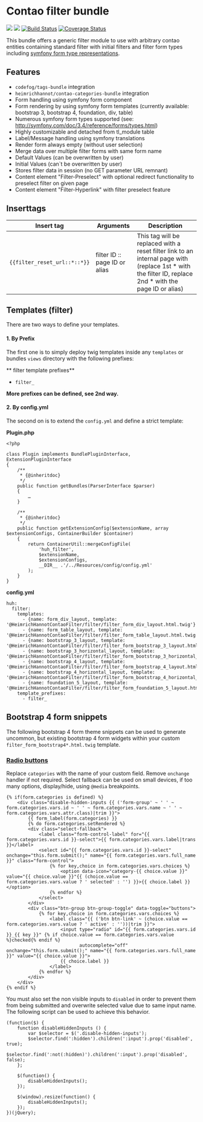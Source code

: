 # Contao filter bundle

![](https://img.shields.io/packagist/v/heimrichhannot/contao-filter-bundle.svg)
![](https://img.shields.io/packagist/dt/heimrichhannot/contao-filter-bundle.svg)
[![Build Status](https://travis-ci.org/heimrichhannot/contao-filter-bundle.svg?branch=master)](https://travis-ci.org/heimrichhannot/contao-filter-bundle)
[![Coverage Status](https://coveralls.io/repos/github/heimrichhannot/contao-filter-bundle/badge.svg?branch=master)](https://coveralls.io/github/heimrichhannot/contao-filter-bundle?branch=master)

This bundle offers a generic filter module to use with arbitrary contao entities containing standard filter with initial filters and filter form types including [symfony form type representations](https://symfony.com/doc/current/reference/forms/types).

## Features

- `codefog/tags-bundle` integration
- `heimrichhannot/contao-categories-bundle` integration
- Form handling using symfony form component 
- Form rendering by using symfony form templates (currently available: bootstrap 3, bootstrap 4, foundation, div, table)
- Numerous symfony form types supported (see: http://symfony.com/doc/3.4/reference/forms/types.html)
- Highly customizable and detached from tl_module table
- Label/Message handling using symfony translations
- Render form always empty (without user selection)
- Merge data over multiple filter forms with same form name
- Default Values (can be overwritten by user)
- Initial Values (can`t be overwritten by user)
- Stores filter data in session (no GET parameter URL remnant)
- Content element "Filter-Preselect" with optional redirect functionality to preselect filter on given page
- Content element "Filter-Hyperlink" with filter preselect feature

## Inserttags

Insert tag | Arguments | Description
--- | --------- | ------- 
`{{filter_reset_url::*::*}}` | filter ID :: page ID or alias | This tag will be replaced with a reset filter link to an internal page with (replace 1st * with the filter ID, replace 2nd * with the page ID or alias)

## Templates (filter)

There are two ways to define your templates. 

#### 1. By Prefix

The first one is to simply deploy twig templates inside any `templates` or bundles `views` directory with the following prefixes:

** filter template prefixes**

- `filter_`

**More prefixes can be defined, see 2nd way.**

#### 2. By config.yml

The second on is to extend the `config.yml` and define a strict template:

**Plugin.php**
```
<?php

class Plugin implements BundlePluginInterface, ExtensionPluginInterface
{
    /**
     * {@inheritdoc}
     */
    public function getBundles(ParserInterface $parser)
    {
        …
    }

    /**
     * {@inheritdoc}
     */
    public function getExtensionConfig($extensionName, array $extensionConfigs, ContainerBuilder $container)
    {
        return ContainerUtil::mergeConfigFile(
            'huh_filter',
            $extensionName,
            $extensionConfigs,
            __DIR__ .'/../Resources/config/config.yml'
        );
    }
}
```

**config.yml**
```
huh:
  filter:
    templates:
      - {name: form_div_layout, template: '@HeimrichHannotContaoFilter/filter/filter_form_div_layout.html.twig'}
      - {name: form_table_layout, template: '@HeimrichHannotContaoFilter/filter/filter_form_table_layout.html.twig'}
      - {name: bootstrap_3_layout, template: '@HeimrichHannotContaoFilter/filter/filter_form_bootstrap_3_layout.html.twig'}
      - {name: bootstrap_3_horizontal_layout, template: '@HeimrichHannotContaoFilter/filter/filter_form_bootstrap_3_horizontal_layout.html.twig'}
      - {name: bootstrap_4_layout, template: '@HeimrichHannotContaoFilter/filter/filter_form_bootstrap_4_layout.html.twig'}
      - {name: bootstrap_4_horizontal_layout, template: '@HeimrichHannotContaoFilter/filter/filter_form_bootstrap_4_horizontal_layout.html.twig'}
      - {name: foundation_5_layout, template: '@HeimrichHannotContaoFilter/filter/filter_form_foundation_5_layout.html.twig'}
    template_prefixes:
      - filter_
```

## Bootstrap 4 form snippets

The following bootstrap 4 form theme snippets can be used to generate uncommon, but existing bootstrap 4 form widgets within your custom `filter_form_bootstrap4*.html.twig` template.

### [Radio buttons](https://getbootstrap.com/docs/4.0/components/buttons/#checkbox-and-radio-buttons)

Replace `categories` with the name of your custom field. Remove `onchange` handler if not required.
Select fallback can be used on small devices, if too many options, display/hide, using `@media` breakpoints. 

```
{% if(form.categories is defined) %}
    <div class="disable-hidden-inputs {{ ('form-group' ~ ' ' ~ form.categories.vars.id ~ ' ' ~ form.categories.vars.name ~ ' ' ~ form.categories.vars.attr.class)|trim }}">
        {{ form_label(form.categories) }}
        {% do form.categories.setRendered %}
        <div class="select-fallback">
            <label class="form-control-label" for="{{ form.categories.vars.id }}-select">{{ form.categories.vars.label|trans }}</label>
            <select id="{{ form.categories.vars.id }}-select" onchange="this.form.submit();" name="{{ form.categories.vars.full_name }}" class="form-control">
                {% for key,choice in form.categories.vars.choices %}
                    <option data-icon="category-{{ choice.value }}" value="{{ choice.value }}"{{ (choice.value == form.categories.vars.value ? ' selected' : '') }}>{{ choice.label }}</option>
                {% endfor %}
            </select>
        </div>
        <div class="btn-group btn-group-toggle" data-toggle="buttons">
            {% for key,choice in form.categories.vars.choices %}
                <label class="{{ ('btn btn-link' ~ (choice.value == form.categories.vars.value ? ' active' : ''))|trim }}">
                    <input type="radio" id="{{ form.categories.vars.id }}_{{ key }}" {% if choice.value == form.categories.vars.value %}checked{% endif %}
                           autocomplete="off" onchange="this.form.submit();" name="{{ form.categories.vars.full_name }}" value="{{ choice.value }}">
                    {{ choice.label }}
                </label>
            {% endfor %}
        </div>
    </div>
{% endif %}
```

You must also set the non visible inputs to `disabled` in order to prevent them from being submitted and overwrite selected value due to same input name.
The following script can be used to achieve this behavior.

```
(function($) {
    function disableHiddenInputs () {
        var $selector = $('.disable-hidden-inputs');
        $selector.find(':hidden').children(':input').prop('disabled', true);
        $selector.find(':not(:hidden)').children(':input').prop('disabled', false);
    };
    
    $(function() {
        disableHiddenInputs();
    });

    $(window).resize(function() {
        disableHiddenInputs();
    });
})(jQuery);
```